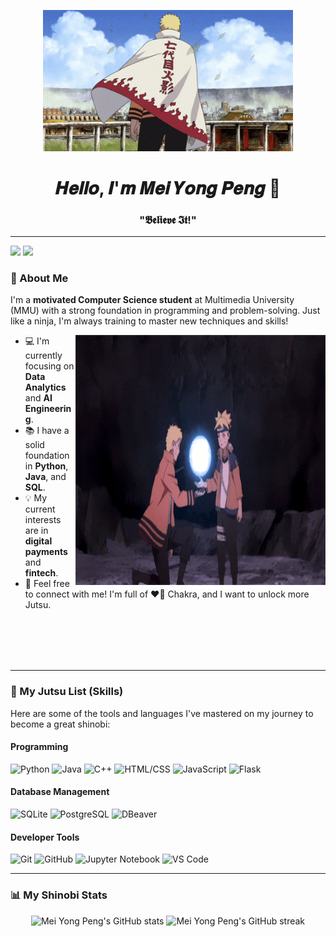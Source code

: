 <p align="center">
  <img src="Image/naruto_image.gif" alt="Naruto Uzumaki" width="400"/>
</p>

<h1 align="center">𝑯𝒆𝒍𝒍𝒐, 𝑰'𝒎 𝑴𝒆𝒊 𝒀𝒐𝒏𝒈 𝑷𝒆𝒏𝒈  👋</h1>

<h3 align="center">"𝕭𝖊𝖑𝖎𝖊𝖛𝖊 𝕴𝖙!"</h3>

---

[![](https://img.shields.io/badge/-@meiiiyp-%231DA1F2?style=flat-square&logo=instagram&logoColor=ffffff)](https://www.instagram.com/meiiiyp/)
[![](https://img.shields.io/badge/-@Meiyp0817-%23181717?style=flat-square&logo=github)](https://github.com/Meiyp0817)

### 🍥 About Me

I'm a **motivated Computer Science student** at Multimedia University (MMU) with a strong foundation in programming and problem-solving. Just like a ninja, I'm always training to master new techniques and skills!

<img height="400" width="400" alt="GIF" align="right" src="Image/naruto_image2.gif">

* 💻 I'm currently focusing on **Data Analytics** and **AI Engineering**.
* 📚 I have a solid foundation in **Python**, **Java**, and **SQL**.
* 💡 My current interests are in **digital payments** and **fintech**.
* 💬 Feel free to connect with me! I'm full of ❤️‍🔥 Chakra, and I want to unlock more Jutsu.

<br>
<br>
<br>
<br>

---

### 📜 My Jutsu List (Skills)

Here are some of the tools and languages I've mastered on my journey to become a great shinobi:

#### **Programming**
![Python](https://img.shields.io/badge/Python-3776AB?style=for-the-badge&logo=python&logoColor=white)
![Java](https://img.shields.io/badge/Java-007396?style=for-the-badge&logo=java&logoColor=white)
![C++](https://img.shields.io/badge/C++-00599C?style=for-the-badge&logo=c%2B%2B&logoColor=white)
![HTML/CSS](https://img.shields.io/badge/HTML/CSS-E34F26?style=for-the-badge&logo=html5&logoColor=white)
![JavaScript](https://img.shields.io/badge/JavaScript-F7DF1E?style=for-the-badge&logo=javascript&logoColor=black)
![Flask](https://img.shields.io/badge/Flask-000000?style=for-the-badge&logo=flask&logoColor=white)

#### **Database Management**
![SQLite](https://img.shields.io/badge/SQLite-07405E?style=for-the-badge&logo=sqlite&logoColor=white)
![PostgreSQL](https://img.shields.io/badge/PostgreSQL-316192?style=for-the-badge&logo=postgresql&logoColor=white)
![DBeaver](https://img.shields.io/badge/DBeaver-3D8667?style=for-the-badge&logo=dbeaver&logoColor=white)

#### **Developer Tools**
![Git](https://img.shields.io/badge/Git-F05032?style=for-the-badge&logo=git&logoColor=white)
![GitHub](https://img.shields.io/badge/GitHub-100000?style=for-the-badge&logo=github&logoColor=white)
![Jupyter Notebook](https://img.shields.io/badge/Jupyter-F37626?style=for-the-badge&logo=jupyter&logoColor=white)
![VS Code](https://img.shields.io/badge/VS%20Code-007ACC?style=for-the-badge&logo=visual-studio-code&logoColor=white)

---

### 📊 My Shinobi Stats

<p align="center">
  <img src="https://github-readme-stats.vercel.app/api?username=Meiyp0817&show_icons=true&theme=buefy&count_private=true" alt="Mei Yong Peng's GitHub stats" />
  <img src="https://github-readme-streak-stats.herokuapp.com/?user=Meiyp0817&theme=buefy&hide_border=true" alt="Mei Yong Peng's GitHub streak" />
</p>
